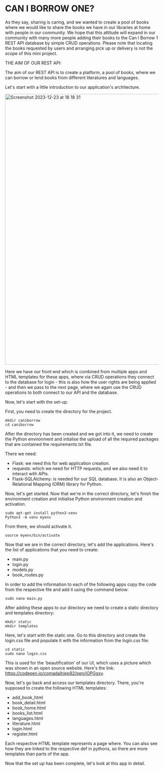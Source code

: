# CAN I BORROW ONE?

As they say, sharing is caring, and we wanted to create a pool of books where we would like to share the books we have in our libraries at home with people in our community. We hope that this attitude will expand in our community with many more people adding their books to the Can I Borrow 1 REST API database by simple CRUD operations. Please note that locating the books requested by users and arranging pick up or delivery is not the scope of this mini project.

THE AIM OF OUR REST API:

The aim of our REST API is to create a platform, a pool of books, where we can borrow or lend books from different literatures and languages.

Let's start with a little introduction to our application's architecture.


<img width="883" alt="Screenshot 2023-12-23 at 18 18 31" src="https://github.com/alexanderhovan/jobsearch/assets/148468625/c58945da-a8d2-444f-aceb-5eed67416e02">

Here we have our front end which is combined from multiple apps and HTML templates for these apps, where via CRUD operations they connect to the database for login - this is also how the user rights are being applied - and then we pass to the next page, where we again use the CRUD operations to both connect to our API and the database.

Now, let's start with the set-up.

First, you need to create the directory for the project. 

```
mkdir caniborrow
cd caniborrow

```
After the directory has been created and we got into it, we need to create the Python environment and intialise the upload of all the required packages that are contained the requirements.txt file.

There we need:

* Flask: we need this for web application creation.
* requests: which we need for HTTP requests, and we also need it to interact with APIs.
* Flask-SQLAlchemy: is needed for our SQL database. It is also an Object-Relational Mapping (ORM) library for Python.

Now, let's get started. Now that we're in the correct directory, let's finish the environment creation and initialise Python environment creation and activation.

```
sudo apt-get install python3-venv 
Python3 -m venv myenv
```
From there, we should activate it.

```
source myenv/bin/activate 
```
Now that we are in the correct directory, let's add the applications. Here's the list of applications that you need to create:

* main.py
* login.py
* models.py
* book_routes.py

In order to add the information to each of the following apps copy the code from the respective file and add it using the command below:

```
sudo nano main.py
```
After adding these apps to our directory we need to create a static directory and templates directory:
```
mkdir static
mkdir templates
```

Here, let's start with the static one. Go to this directory and create the login.css file and populate it with the information from the login.css file:
```
cd static
sudo nano login.css
```
This is used for the 'beautification' of our UI, which uses a picture which was shown in an open source website. Here's the link: https://codepen.io/comadaihiep92/pen/jOPGgxy.

Now, let's go back and access our templates directory. There, you're supposed to create the following HTML templates:

* add_book_html
* book_detail.html
* book_home.html
* books_list.html
* languages.html
* literature.html
* login.html
* register.html

Each respective HTML template represents a page where. You can also see how they are linked to the respective def in pythons, so there are more templates than parts of the app.

Now that the set up has been complete, let's look at this app in detail.
#
